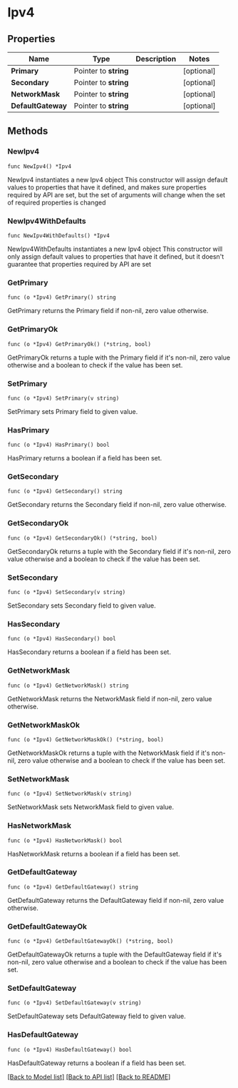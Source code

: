 # Ipv4

## Properties

Name | Type | Description | Notes
------------ | ------------- | ------------- | -------------
**Primary** | Pointer to **string** |  | [optional] 
**Secondary** | Pointer to **string** |  | [optional] 
**NetworkMask** | Pointer to **string** |  | [optional] 
**DefaultGateway** | Pointer to **string** |  | [optional] 

## Methods

### NewIpv4

`func NewIpv4() *Ipv4`

NewIpv4 instantiates a new Ipv4 object
This constructor will assign default values to properties that have it defined,
and makes sure properties required by API are set, but the set of arguments
will change when the set of required properties is changed

### NewIpv4WithDefaults

`func NewIpv4WithDefaults() *Ipv4`

NewIpv4WithDefaults instantiates a new Ipv4 object
This constructor will only assign default values to properties that have it defined,
but it doesn't guarantee that properties required by API are set

### GetPrimary

`func (o *Ipv4) GetPrimary() string`

GetPrimary returns the Primary field if non-nil, zero value otherwise.

### GetPrimaryOk

`func (o *Ipv4) GetPrimaryOk() (*string, bool)`

GetPrimaryOk returns a tuple with the Primary field if it's non-nil, zero value otherwise
and a boolean to check if the value has been set.

### SetPrimary

`func (o *Ipv4) SetPrimary(v string)`

SetPrimary sets Primary field to given value.

### HasPrimary

`func (o *Ipv4) HasPrimary() bool`

HasPrimary returns a boolean if a field has been set.

### GetSecondary

`func (o *Ipv4) GetSecondary() string`

GetSecondary returns the Secondary field if non-nil, zero value otherwise.

### GetSecondaryOk

`func (o *Ipv4) GetSecondaryOk() (*string, bool)`

GetSecondaryOk returns a tuple with the Secondary field if it's non-nil, zero value otherwise
and a boolean to check if the value has been set.

### SetSecondary

`func (o *Ipv4) SetSecondary(v string)`

SetSecondary sets Secondary field to given value.

### HasSecondary

`func (o *Ipv4) HasSecondary() bool`

HasSecondary returns a boolean if a field has been set.

### GetNetworkMask

`func (o *Ipv4) GetNetworkMask() string`

GetNetworkMask returns the NetworkMask field if non-nil, zero value otherwise.

### GetNetworkMaskOk

`func (o *Ipv4) GetNetworkMaskOk() (*string, bool)`

GetNetworkMaskOk returns a tuple with the NetworkMask field if it's non-nil, zero value otherwise
and a boolean to check if the value has been set.

### SetNetworkMask

`func (o *Ipv4) SetNetworkMask(v string)`

SetNetworkMask sets NetworkMask field to given value.

### HasNetworkMask

`func (o *Ipv4) HasNetworkMask() bool`

HasNetworkMask returns a boolean if a field has been set.

### GetDefaultGateway

`func (o *Ipv4) GetDefaultGateway() string`

GetDefaultGateway returns the DefaultGateway field if non-nil, zero value otherwise.

### GetDefaultGatewayOk

`func (o *Ipv4) GetDefaultGatewayOk() (*string, bool)`

GetDefaultGatewayOk returns a tuple with the DefaultGateway field if it's non-nil, zero value otherwise
and a boolean to check if the value has been set.

### SetDefaultGateway

`func (o *Ipv4) SetDefaultGateway(v string)`

SetDefaultGateway sets DefaultGateway field to given value.

### HasDefaultGateway

`func (o *Ipv4) HasDefaultGateway() bool`

HasDefaultGateway returns a boolean if a field has been set.


[[Back to Model list]](../README.md#documentation-for-models) [[Back to API list]](../README.md#documentation-for-api-endpoints) [[Back to README]](../README.md)


